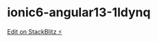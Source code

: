 # ionic6-angular13-1ldynq

[Edit on StackBlitz ⚡️](https://stackblitz.com/edit/ionic6-angular13-1ldynq)